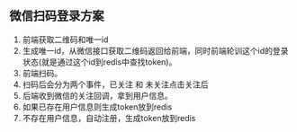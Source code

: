 ## 微信扫码登录方案

1. 前端获取二维码和唯一id
2. 生成唯一id，从微信接口获取二维码返回给前端，同时前端轮训这个id的登录状态(就是通过这个id到redis中查找token)。
3. 前端扫码。
4. 扫码后会分为两个事件，已关注 和 未关注点击关注后
5. 后端收到微信的关注回调，拿到用户信息。
6. 如果已存在用户信息则生成token放到redis
7. 不存在用户信息，自动注册，生成token放到redis
